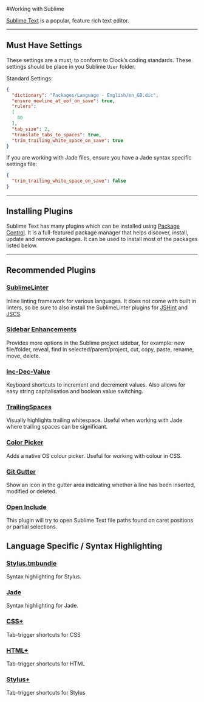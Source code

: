 #Working with Sublime

[Sublime Text](http://www.sublimetext.com/) is a popular, feature rich text editor.

---

## Must Have Settings

These settings are a must, to conform to Clock’s coding standards. These settings should be place in you Sublime `User` folder.

Standard Settings:

```json
{
  "dictionary": "Packages/Language - English/en_GB.dic",
  "ensure_newline_at_eof_on_save": true,
  "rulers":
  [
    80
  ],
  "tab_size": 2,
  "translate_tabs_to_spaces": true,
  "trim_trailing_white_space_on_save": true
}
```

If you are working with Jade files, ensure you have a Jade syntax specific settings file:

```json
{
  "trim_trailing_white_space_on_save": false
}
```

---

## Installing Plugins

Sublime Text has many plugins which can be installed using [Package Control](http://wbond.net/sublime_packages/package_control). It is a full-featured package manager that helps discover, install, update and remove packages. It can be used to install most of the packages listed below.

---

## Recommended Plugins

### [SublimeLinter](https://github.com/SublimeLinter/SublimeLinter3)
Inline linting framework for various languages. It does not come with built in linters, so be sure to also install the SublimeLinter plugins for [JSHint](https://packagecontrol.io/packages/SublimeLinter-jscs) and [JSCS](https://packagecontrol.io/packages/SublimeLinter-jscs).

### [Sidebar Enhancements](https://github.com/titoBouzout/SideBarEnhancements)
Provides more options in the Sublime project sidebar, for example: new file/folder, reveal, find in selected/parent/project, cut, copy, paste, rename, move, delete.

### [Inc-Dec-Value](https://github.com/rmaksim/Sublime-Text-2-Inc-Dec-Value)
Keyboard shortcuts to increment and decrement values. Also allows for easy string capitalisation and boolean value switching.

### [TrailingSpaces](https://github.com/SublimeText/TrailingSpaces)
Visually highlights trailing whitespace. Useful when working with Jade where trailing spaces can be significant.

### [Color Picker](https://github.com/weslly/ColorPicker)
Adds a native OS colour picker. Useful for working with colour in CSS.

### [Git Gutter](https://github.com/jisaacks/GitGutter)
Show an icon in the gutter area indicating whether a line has been inserted, modified or deleted.

### [Open Include](https://github.com/titoBouzout/Open-Include)
This plugin will try to open Sublime Text file paths found on caret positions or partial selections.




## Language Specific / Syntax Highlighting

### [Stylus.tmbundle](https://packagecontrol.io/packages/Stylus)
Syntax highlighting for Stylus.

### [Jade](https://packagecontrol.io/packages/Jade)
Syntax highlighting for Jade.

### [CSS+](https://github.com/jackbrewer/CSS-Plus.tmbundle)
Tab-trigger shortcuts for CSS

### [HTML+](https://github.com/jackbrewer/HTML-Plus.tmbundle)
Tab-trigger shortcuts for HTML

### [Stylus+](https://github.com/jackbrewer/stylus-plus.tmbundle)
Tab-trigger shortcuts for Stylus




